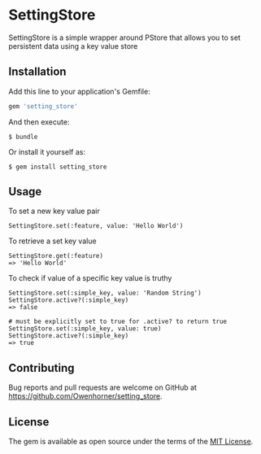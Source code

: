 # SettingStore

SettingStore is a simple wrapper around PStore that allows you to set persistent data using a key value store

## Installation

Add this line to your application's Gemfile:

```ruby
gem 'setting_store'
```

And then execute:

    $ bundle

Or install it yourself as:

    $ gem install setting_store

## Usage

To set a new key value pair
```
SettingStore.set(:feature, value: 'Hello World')
```

To retrieve a set key value
```
SettingStore.get(:feature)
=> 'Hello World'
```

To check if value of a specific key value is truthy
```
SettingStore.set(:simple_key, value: 'Random String')
SettingStore.active?(:simple_key)
=> false

# must be explicitly set to true for .active? to return true
SettingStore.set(:simple_key, value: true)
SettingStore.active?(:simple_key)
=> true
```


## Contributing

Bug reports and pull requests are welcome on GitHub at https://github.com/Owenhorner/setting_store.


## License

The gem is available as open source under the terms of the [MIT License](http://opensource.org/licenses/MIT).


